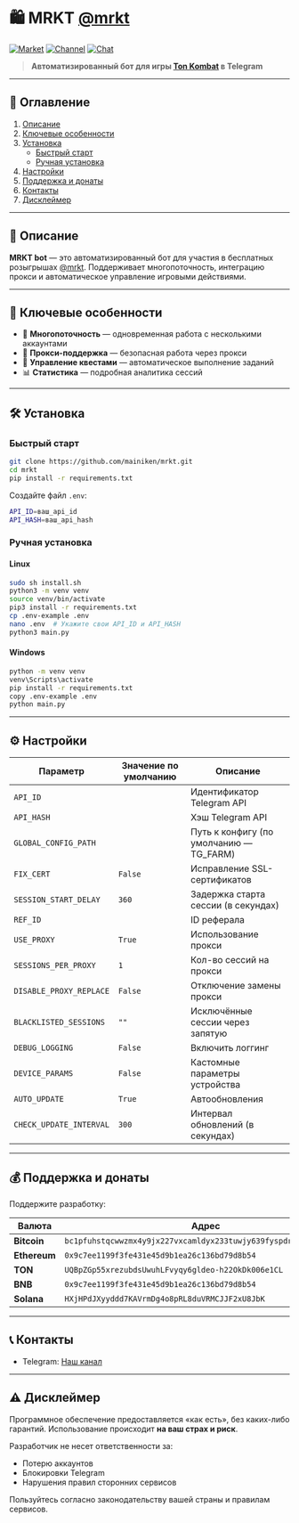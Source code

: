 # 🛍️ MRKT [@mrkt](https://t.me/mrkt/app?startapp=252453226)

[![Market](https://res.cloudinary.com/dkgz59pmw/image/upload/v1736756459/knpk224-28px-market_ksivis.svg)](https://t.me/MaineMarketBot?start=8HVF7S9K)
[![Channel](https://res.cloudinary.com/dkgz59pmw/image/upload/v1736756459/knpk224-28px-channel_psjoqn.svg)](https://t.me/+vpXdTJ_S3mo0ZjIy)
[![Chat](https://res.cloudinary.com/dkgz59pmw/image/upload/v1736756459/knpk224-28px-chat_ixoikd.svg)](https://t.me/+wWQuct9bljQ0ZDA6)

> **Автоматизированный бот для игры [Ton Kombat](https://t.me/Ton_kombat_bot/app?startapp=252453226) в Telegram**

---

## 📑 Оглавление

1. [Описание](#📜-описание)
2. [Ключевые особенности](#🌟-ключевые-особенности)
3. [Установка](#🛠️-установка)
   - [Быстрый старт](#быстрый-старт)
   - [Ручная установка](#ручная-установка)
4. [Настройки](#⚙️-настройки)
5. [Поддержка и донаты](#💰-поддержка-и-донаты)
6. [Контакты](#📞-контакты)
7. [Дисклеймер](#⚠️-дисклеймер)

---

## 📜 Описание

**MRKT bot** — это автоматизированный бот для участия в бесплатных розыгрышах [@mrkt](https://t.me/mrkt/app?startapp=252453226). Поддерживает многопоточность, интеграцию прокси и автоматическое управление игровыми действиями.

---

## 🌟 Ключевые особенности

- 🔄 **Многопоточность** — одновременная работа с несколькими аккаунтами  
- 🔐 **Прокси-поддержка** — безопасная работа через прокси  
- 🎯 **Управление квестами** — автоматическое выполнение заданий  
- 📊 **Статистика** — подробная аналитика сессий  

---

## 🛠️ Установка

### Быстрый старт

```bash
git clone https://github.com/mainiken/mrkt.git
cd mrkt
pip install -r requirements.txt
```

Создайте файл `.env`:

```bash
API_ID=ваш_api_id
API_HASH=ваш_api_hash
```

### Ручная установка

#### Linux

```bash
sudo sh install.sh
python3 -m venv venv
source venv/bin/activate
pip3 install -r requirements.txt
cp .env-example .env
nano .env  # Укажите свои API_ID и API_HASH
python3 main.py
```

#### Windows

```bash
python -m venv venv
venv\Scripts\activate
pip install -r requirements.txt
copy .env-example .env
python main.py
```

---

## ⚙️ Настройки

| Параметр                  | Значение по умолчанию      | Описание                                 |
|---------------------------|----------------------------|------------------------------------------|
| `API_ID`                 |                            | Идентификатор Telegram API               |
| `API_HASH`               |                            | Хэш Telegram API                         |
| `GLOBAL_CONFIG_PATH`     |                            | Путь к конфигу (по умолчанию — TG_FARM)  |
| `FIX_CERT`               | `False`                    | Исправление SSL-сертификатов             |
| `SESSION_START_DELAY`    | `360`                      | Задержка старта сессии (в секундах)      |
| `REF_ID`                 |                            | ID реферала                              |
| `USE_PROXY`              | `True`                     | Использование прокси                     |
| `SESSIONS_PER_PROXY`     | `1`                        | Кол-во сессий на прокси                  |
| `DISABLE_PROXY_REPLACE`  | `False`                    | Отключение замены прокси                 |
| `BLACKLISTED_SESSIONS`   | `""`                       | Исключённые сессии через запятую         |
| `DEBUG_LOGGING`          | `False`                    | Включить логгинг                         |
| `DEVICE_PARAMS`          | `False`                    | Кастомные параметры устройства           |
| `AUTO_UPDATE`            | `True`                     | Автообновления                           |
| `CHECK_UPDATE_INTERVAL`  | `300`                      | Интервал обновлений (в секундах)         |

---

## 💰 Поддержка и донаты

Поддержите разработку:

| Валюта        | Адрес |
|---------------|-------|
| **Bitcoin**   | `bc1pfuhstqcwwzmx4y9jx227vxcamldyx233tuwjy639fyspdrug9jjqer6aqe` |
| **Ethereum**  | `0x9c7ee1199f3fe431e45d9b1ea26c136bd79d8b54` |
| **TON**       | `UQBpZGp55xrezubdsUwuhLFvyqy6gldeo-h22OkDk006e1CL` |
| **BNB**       | `0x9c7ee1199f3fe431e45d9b1ea26c136bd79d8b54` |
| **Solana**    | `HXjHPdJXyyddd7KAVrmDg4o8pRL8duVRMCJJF2xU8JbK` |

---

## 📞 Контакты

- Telegram: [Наш канал](https://t.me/+vpXdTJ_S3mo0ZjIy)

---

## ⚠️ Дисклеймер

Программное обеспечение предоставляется «как есть», без каких-либо гарантий. Использование происходит **на ваш страх и риск**.

Разработчик не несет ответственности за:

- Потерю аккаунтов  
- Блокировки Telegram  
- Нарушения правил сторонних сервисов  

Пользуйтесь согласно законодательству вашей страны и правилам сервисов.
